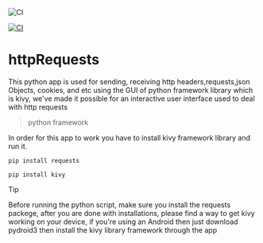 ![CI](https://github.com/Bartwel27/httpRequests/actions/workflows/blank.yml/badge.svg)

[![CI](https://github.com/Bartwel27/httpRequests/actions/workflows/blank.yml/badge.svg)](https://github.com/Bartwel27/httpRequests/actions/workflows/blank.yml)

# httpRequests
This python app is used for sending, receiving http headers,requests,json Objects, cookies, and etc using the GUI of python framework library which is kivy, we've made it possible for an interactive user interface used to deal with http requests


> python framework

In order for this app to work you have to install kivy framework library and run it.
```
pip install requests
```

```
pip install kivy
```

>[!TIP]
> Before running the python script, make sure you install the requests packege, after you are done with installations, please find a way to get kivy working on your device, if you're using an Android then just download pydroid3 then install the kivy library framework through the app
